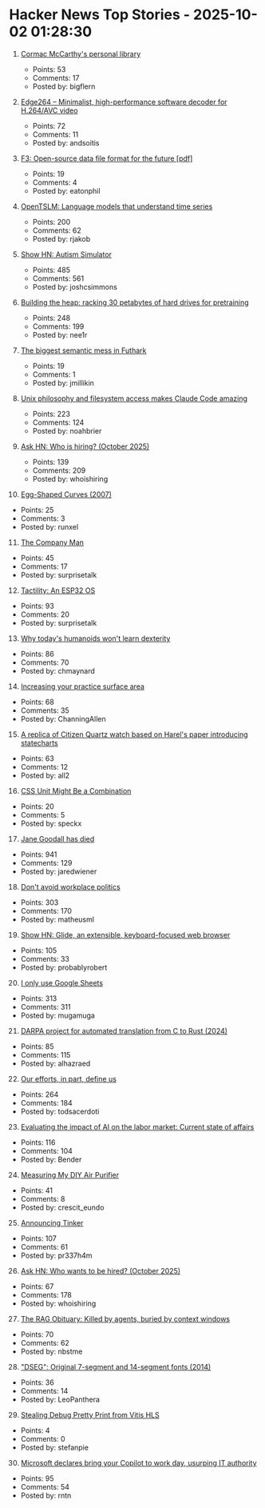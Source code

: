 # Hacker News Top Stories - 2025-10-02 01:28:30

1. [Cormac McCarthy's personal library](https://www.smithsonianmag.com/arts-culture/two-years-cormac-mccarthys-death-rare-access-to-personal-library-reveals-man-behind-myth-180987150/)
   - Points: 53
   - Comments: 17
   - Posted by: bigflern

2. [Edge264 – Minimalist, high-performance software decoder for H.264/AVC video](https://github.com/tvlabs/edge264)
   - Points: 72
   - Comments: 11
   - Posted by: andsoitis

3. [F3: Open-source data file format for the future [pdf]](https://db.cs.cmu.edu/papers/2025/zeng-sigmod2025.pdf)
   - Points: 19
   - Comments: 4
   - Posted by: eatonphil

4. [OpenTSLM: Language models that understand time series](https://www.opentslm.com/)
   - Points: 200
   - Comments: 62
   - Posted by: rjakob

5. [Show HN: Autism Simulator](https://autism-simulator.vercel.app/)
   - Points: 485
   - Comments: 561
   - Posted by: joshcsimmons

6. [Building the heap: racking 30 petabytes of hard drives for pretraining](https://si.inc/posts/the-heap/)
   - Points: 248
   - Comments: 199
   - Posted by: nee1r

7. [The biggest semantic mess in Futhark](https://futhark-lang.org/blog/2025-09-26-the-biggest-semantic-mess.html)
   - Points: 19
   - Comments: 1
   - Posted by: jmillikin

8. [Unix philosophy and filesystem access makes Claude Code amazing](https://www.alephic.com/writing/the-magic-of-claude-code)
   - Points: 223
   - Comments: 124
   - Posted by: noahbrier

9. [Ask HN: Who is hiring? (October 2025)](undefined)
   - Points: 139
   - Comments: 209
   - Posted by: whoishiring

10. [Egg-Shaped Curves (2007)](https://nyjp07.com/index_egg_E.html)
   - Points: 25
   - Comments: 3
   - Posted by: runxel

11. [The Company Man](https://www.lesswrong.com/posts/JH6tJhYpnoCfFqAct/the-company-man)
   - Points: 45
   - Comments: 17
   - Posted by: surprisetalk

12. [Tactility: An ESP32 OS](https://tactility.one)
   - Points: 93
   - Comments: 20
   - Posted by: surprisetalk

13. [Why today's humanoids won't learn dexterity](https://rodneybrooks.com/why-todays-humanoids-wont-learn-dexterity/)
   - Points: 86
   - Comments: 70
   - Posted by: chmaynard

14. [Increasing your practice surface area](https://www.indiehackers.com/post/lifestyle/increasing-your-practice-surface-area-agxYGi9bL0gd1WYYQZAu)
   - Points: 68
   - Comments: 35
   - Posted by: ChanningAllen

15. [A replica of Citizen Quartz watch based on Harel's paper introducing statecharts](https://andyjakubowski.github.io/statechart-watch/)
   - Points: 63
   - Comments: 12
   - Posted by: all2

16. [CSS Unit Might Be a Combination](https://www.oddbird.net/2025/09/23/type-units/)
   - Points: 20
   - Comments: 5
   - Posted by: speckx

17. [Jane Goodall has died](https://www.latimes.com/obituaries/story/2025-10-01/jane-goodall-chimpanzees-dead)
   - Points: 941
   - Comments: 129
   - Posted by: jaredwiener

18. [Don't avoid workplace politics](https://terriblesoftware.org/2025/10/01/stop-avoiding-politics/)
   - Points: 303
   - Comments: 170
   - Posted by: matheusml

19. [Show HN: Glide, an extensible, keyboard-focused web browser](https://blog.craigie.dev/introducing-glide/)
   - Points: 105
   - Comments: 33
   - Posted by: probablyrobert

20. [I only use Google Sheets](https://mayberay.bearblog.dev/why-i-only-use-google-sheets/)
   - Points: 313
   - Comments: 311
   - Posted by: mugamuga

21. [DARPA project for automated translation from C to Rust (2024)](https://www.darpa.mil/news/2024/memory-safety-vulnerabilities)
   - Points: 85
   - Comments: 115
   - Posted by: alhazraed

22. [Our efforts, in part, define us](https://weakty.com/posts/efforts/)
   - Points: 264
   - Comments: 184
   - Posted by: todsacerdoti

23. [Evaluating the impact of AI on the labor market: Current state of affairs](https://budgetlab.yale.edu/research/evaluating-impact-ai-labor-market-current-state-affairs)
   - Points: 116
   - Comments: 104
   - Posted by: Bender

24. [Measuring My DIY Air Purifier](https://chillphysicsenjoyer.substack.com/p/measuring-my-diy-air-purifier)
   - Points: 41
   - Comments: 8
   - Posted by: crescit_eundo

25. [Announcing Tinker](https://thinkingmachines.ai/blog/announcing-tinker/)
   - Points: 107
   - Comments: 61
   - Posted by: pr337h4m

26. [Ask HN: Who wants to be hired? (October 2025)](undefined)
   - Points: 67
   - Comments: 178
   - Posted by: whoishiring

27. [The RAG Obituary: Killed by agents, buried by context windows](https://www.nicolasbustamante.com/p/the-rag-obituary-killed-by-agents)
   - Points: 70
   - Comments: 62
   - Posted by: nbstme

28. ["DSEG": Original 7-segment and 14-segment fonts (2014)](https://www.keshikan.net/fonts-e.html)
   - Points: 36
   - Comments: 14
   - Posted by: LeoPanthera

29. [Stealing Debug Pretty Print from Vitis HLS](https://stefanabikaram.com/writing/vitis-hls-debug-pretty-print/)
   - Points: 4
   - Comments: 0
   - Posted by: stefanpie

30. [Microsoft declares bring your Copilot to work day, usurping IT authority](https://www.theregister.com/2025/10/01/microsoft_consumer_copilot_corporate/)
   - Points: 95
   - Comments: 54
   - Posted by: rntn

